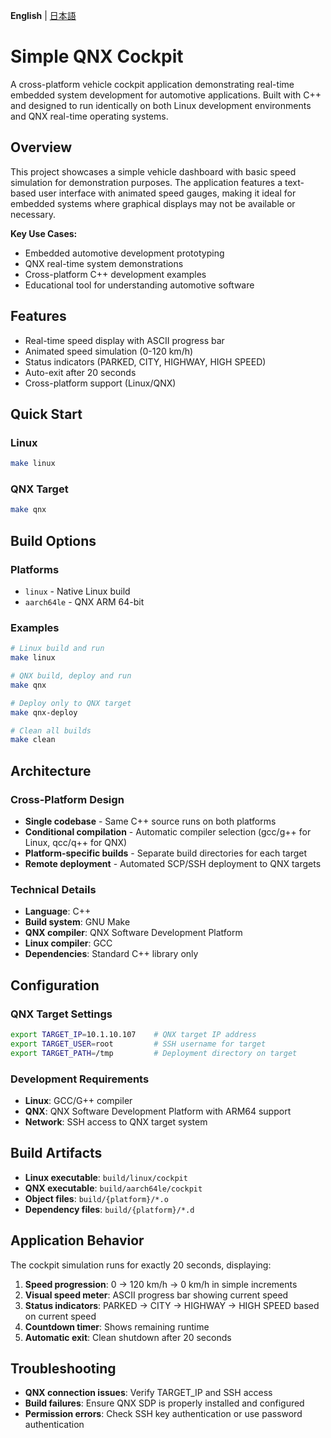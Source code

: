 **English** | [日本語](README-ja.md)

# Simple QNX Cockpit

A cross-platform vehicle cockpit application demonstrating real-time embedded system development for automotive applications. Built with C++ and designed to run identically on both Linux development environments and QNX real-time operating systems.

## Overview

This project showcases a simple vehicle dashboard with basic speed simulation for demonstration purposes. The application features a text-based user interface with animated speed gauges, making it ideal for embedded systems where graphical displays may not be available or necessary.

**Key Use Cases:**
- Embedded automotive development prototyping
- QNX real-time system demonstrations
- Cross-platform C++ development examples
- Educational tool for understanding automotive software

## Features
- Real-time speed display with ASCII progress bar
- Animated speed simulation (0-120 km/h)
- Status indicators (PARKED, CITY, HIGHWAY, HIGH SPEED)
- Auto-exit after 20 seconds
- Cross-platform support (Linux/QNX)

## Quick Start

### Linux
```bash
make linux
```

### QNX Target
```bash
make qnx
```

## Build Options

### Platforms
- `linux` - Native Linux build
- `aarch64le` - QNX ARM 64-bit

### Examples
```bash
# Linux build and run
make linux

# QNX build, deploy and run
make qnx

# Deploy only to QNX target
make qnx-deploy

# Clean all builds
make clean
```

## Architecture

### Cross-Platform Design
- **Single codebase** - Same C++ source runs on both platforms
- **Conditional compilation** - Automatic compiler selection (gcc/g++ for Linux, qcc/q++ for QNX)
- **Platform-specific builds** - Separate build directories for each target
- **Remote deployment** - Automated SCP/SSH deployment to QNX targets

### Technical Details
- **Language**: C++
- **Build system**: GNU Make
- **QNX compiler**: QNX Software Development Platform
- **Linux compiler**: GCC
- **Dependencies**: Standard C++ library only

## Configuration

### QNX Target Settings
```bash
export TARGET_IP=10.1.10.107    # QNX target IP address
export TARGET_USER=root         # SSH username for target
export TARGET_PATH=/tmp         # Deployment directory on target
```

### Development Requirements
- **Linux**: GCC/G++ compiler
- **QNX**: QNX Software Development Platform with ARM64 support
- **Network**: SSH access to QNX target system

## Build Artifacts
- **Linux executable**: `build/linux/cockpit`
- **QNX executable**: `build/aarch64le/cockpit`
- **Object files**: `build/{platform}/*.o`
- **Dependency files**: `build/{platform}/*.d`

## Application Behavior
The cockpit simulation runs for exactly 20 seconds, displaying:
1. **Speed progression**: 0 → 120 km/h → 0 km/h in simple increments
2. **Visual speed meter**: ASCII progress bar showing current speed
3. **Status indicators**: PARKED → CITY → HIGHWAY → HIGH SPEED based on current speed
4. **Countdown timer**: Shows remaining runtime
5. **Automatic exit**: Clean shutdown after 20 seconds

## Troubleshooting
- **QNX connection issues**: Verify TARGET_IP and SSH access
- **Build failures**: Ensure QNX SDP is properly installed and configured
- **Permission errors**: Check SSH key authentication or use password authentication
